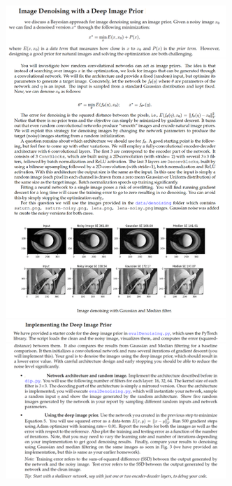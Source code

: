 ![Question 1](https://github.com/ykamoji/Image-Denoising-deep-prior/blob/main/img_refs/question_1.png?raw=true)
![Question 2](https://github.com/ykamoji/Image-Denoising-deep-prior/blob/main/img_refs/question_2.png?raw=true)
![Question 3](https://github.com/ykamoji/Image-Denoising-deep-prior/blob/main/img_refs/question_3.png?raw=true)
![Question 4](https://github.com/ykamoji/Image-Denoising-deep-prior/blob/main/img_refs/question_4.png?raw=true)